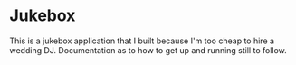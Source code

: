 # Jukebox

This is a jukebox application that I built because I'm too cheap to hire a wedding DJ. Documentation as to how to get up and running still to follow.
